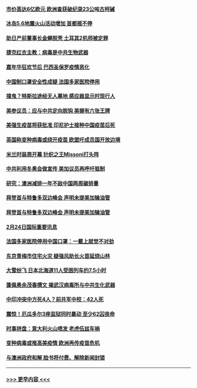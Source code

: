 #### [市价高达6亿欧元 欧洲查获破纪录23公吨古柯碱](../pages/prog202/a103061564.md?t=02251301) 
#### [冰岛5.6地震火山活动增加 首都摇不停](../pages/prog202/a103061544.md?t=02251301) 
#### [助日产前董事长金蝉脱壳 土耳其2机师被定罪](../pages/prog202/a103061526.md?t=02251301) 
#### [捷克红衣主教：病毒是中共生物武器](../pages/prog202/a103061525.md?t=02251301) 
#### [嘉年华狂欢节后 巴西圣保罗疫情恶化](../pages/prog202/a103061512.md?t=02251301) 
#### [中国制口罩安全性成疑 法国多家医院停用](../pages/prog202/a103061443.md?t=02251301) 
#### [撞鬼？特斯拉途经无人墓地 感应器显示时现行人](../pages/prog202/a103061316.md?t=02251301) 
#### [美参议员：应与中共定向脱钩 美握有六张王牌](../pages/prog202/a103061380.md?t=02251301) 
#### [美强生疫苗将获批准 印尼护士接种中国疫苗后死](../pages/prog202/a103061371.md?t=02251301) 
#### [英国称变种病毒或绕开疫苗 欧盟吁成员国开放边境](../pages/prog202/a103061284.md?t=02251301) 
#### [米兰时装周开幕 针织之王Missoni打头阵](../pages/prog202/a103061331.md?t=02251301) 
#### [中共利用冬奥会做宣传 美加议员再呼吁抵制](../pages/prog202/a103061186.md?t=02251301) 
#### [研究：澳洲减排一年不敌中国两周碳排量](../pages/prog202/a103061199.md?t=02251301) 
#### [拜登首与特鲁多双边峰会 声明未提美加输油管](../pages/prog202/a103061130.md?t=02251301) 
#### [拜登首与特鲁多双边峰会 声明未提美加输油管](../pages/prog202/a103060996.md?t=02251301) 
#### [2月24日国际重要讯息](../pages/prog202/a103060992.md?t=02251301) 
#### [法国多家医院停用中国口罩：一戴上就觉不对劲](../pages/prog202/a103060962.md?t=02251301) 
#### [东京青梅市住宅火灾 疑强风助长火苗延烧山林](../pages/prog202/a103060911.md?t=02251301) 
#### [大雪纷飞 日本北海道11人受困列车约7.5小时](../pages/prog202/a103060871.md?t=02251301) 
#### [蓬佩奥余茂春撰文 揭武汉病毒所与中共生化武器](../pages/prog202/a103060829.md?t=02251301) 
#### [中印冲突中方死4人？前共军中校：42人死](../pages/prog202/a103060823.md?t=02251301) 
#### [震惊！厄瓜多尔3座监狱同时暴动 至少62囚丧命](../pages/prog202/a103060790.md?t=02251301) 
#### [时事拼盘：意大利火山喷发 老虎伍兹车祸](../pages/prog202/a103060596.md?t=02251301) 
#### [变种病毒或推高美疫情 欧洲再传疫苗危机](../pages/prog202/a103060605.md?t=02251301) 
#### [与澳洲政府和解 脸书将付费、解除新闻封锁](../pages/prog202/a103060388.md?t=02251301) 

----
#### [ >>> 更早内容 <<< ](../indexes/prog202-earlier.md)
